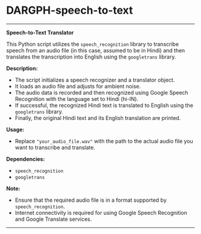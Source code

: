 # DARGPH-speech-to-text



---

**Speech-to-Text Translator**

This Python script utilizes the `speech_recognition` library to transcribe speech from an audio file (in this case, assumed to be in Hindi) and then translates the transcription into English using the `googletrans` library.

**Description:**
- The script initializes a speech recognizer and a translator object.
- It loads an audio file and adjusts for ambient noise.
- The audio data is recorded and then recognized using Google Speech Recognition with the language set to Hindi (hi-IN).
- If successful, the recognized Hindi text is translated to English using the `googletrans` library.
- Finally, the original Hindi text and its English translation are printed.

**Usage:**
- Replace `"your_audio_file.wav"` with the path to the actual audio file you want to transcribe and translate.

**Dependencies:**
- `speech_recognition`
- `googletrans`

**Note:**
- Ensure that the required audio file is in a format supported by `speech_recognition`.
- Internet connectivity is required for using Google Speech Recognition and Google Translate services.

---
